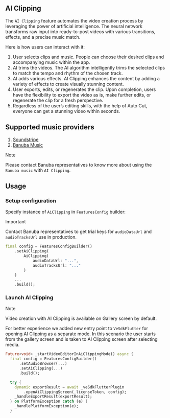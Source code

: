 ## AI Clipping

The ```AI Clipping``` feature automates the video creation process by leveraging the power of artificial intelligence. The neural network transforms raw input into ready-to-post videos with various transitions, effects, and a precise music match.

Here is how users can interact with it:

1. User selects clips and music. People can choose their desired clips and accompanying music within the app.
2. AI trims the videos. The AI algorithm intelligently trims the selected clips to match the tempo and rhythm of the chosen track.
3. AI adds various effects. AI Clipping enhances the content by adding a variety of effects to create visually stunning content.
4. User exports, edits, or regenerates the clip. Upon completion, users have the flexibility to export the video as is, make further edits, or regenerate the clip for a fresh perspective.
5. Regardless of the user’s editing skills, with the help of Auto Cut, everyone can get a stunning video within seconds.

## Supported music providers

1. [Soundstripe](audio_browser_guide.md#soundstripe)
2. [Banuba Music](audio_browser_guide.md#banuba-music)

> [!NOTE]
> Please contact Banuba representatives to know more about using the ```Banuba music``` with ```AI Clipping```.

## Usage

### Setup configuration

Specify instance of ```AiClipping``` in ```FeaturesConfig``` builder:

> [!IMPORTANT]
> Contact Banuba representatives to get trial keys for ```audioDataUrl``` and ```audioTracksUrl``` use in production.

```dart
final config = FeaturesConfigBuilder()
    .setAiClipping(
        AiClipping(
            audioDataUrl: "...",
            audioTracksUrl: "..."
        )
    )
    ...
    .build();
```

### Launch AI Clipping

> [!NOTE]
> Video creation with AI Clipping is available on Gallery screen by default.

For better experience we added new entry point to `VeSdkFlutter` for opening AI Clipping as a separate mode. In this scenario the user starts from the gallery screen and is taken to AI Clipping screen after selecting media.

```dart
Future<void> _startVideoEditorInAiClippingMode() async {
  final config = FeaturesConfigBuilder()
      .setAudioBrowser(...)
      .setAiClipping(...)
      .build();

  try {
    dynamic exportResult = await _veSdkFlutterPlugin
        .openAiClippingScreen(_licenseToken, config);
    _handleExportResult(exportResult);
  } on PlatformException catch (e) {
    _handlePlatformException(e);
  }
```